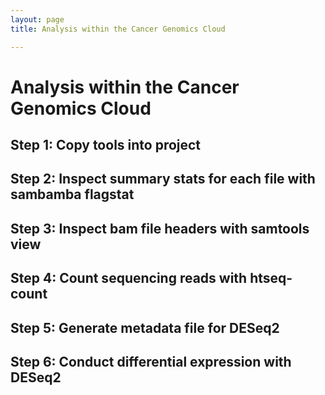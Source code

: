 ```yaml
---
layout: page
title: Analysis within the Cancer Genomics Cloud

---
```



Analysis within the Cancer Genomics Cloud
============================================


## Step 1: Copy tools into project
## Step 2: Inspect summary stats for each file with sambamba flagstat
## Step 3: Inspect bam file headers with samtools view
## Step 4: Count sequencing reads with htseq-count
## Step 5: Generate metadata file for DESeq2
## Step 6: Conduct differential expression with DESeq2